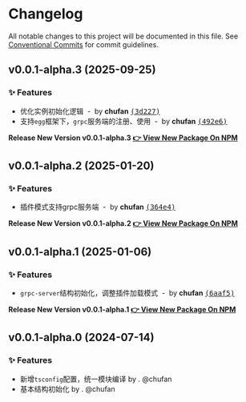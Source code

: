 # Changelog

All notable changes to this project will be documented in this file.
See [Conventional Commits](https://conventionalcommits.org) for commit guidelines.

## v0.0.1-alpha.3 (2025-09-25)

### ✨ Features

- 优化实例初始化逻辑 &nbsp;-&nbsp; by **chufan** [<samp>(3d227)</samp>](https://github.com/142vip/core-x/commit/3d227e5)
- 支持`egg`框架下，`grpc`服务端的注册、使用 &nbsp;-&nbsp; by **chufan** [<samp>(492e6)</samp>](https://github.com/142vip/core-x/commit/492e65b)

**Release New Version v0.0.1-alpha.3 [👉 View New Package On NPM](https://www.npmjs.com/package/@142vip/egg-grpc-server)**

## v0.0.1-alpha.2 (2025-01-20)

### ✨ Features

- 插件模式支持grpc服务端 &nbsp;-&nbsp; by **chufan** [<samp>(364e4)</samp>](https://github.com/142vip/core-x/commit/364e451)

**Release New Version v0.0.1-alpha.2 [👉 View New Package On NPM](https://www.npmjs.com/package/@142vip/egg-grpc-server)**

## v0.0.1-alpha.1 (2025-01-06)

### ✨ Features

- `grpc-server`结构初始化，调整插件加载模式 &nbsp;-&nbsp; by **chufan** [<samp>(6aaf5)</samp>](https://github.com/142vip/core-x/commit/6aaf579)

**Release New Version v0.0.1-alpha.1 [👉 View New Package On NPM](https://www.npmjs.com/package/@142vip/egg-grpc-server)**

## v0.0.1-alpha.0 (2024-07-14)

### ✨ Features

- 新增`tsconfig`配置，统一模块编译 by . @chufan
- 基本结构初始化  by . @chufan
